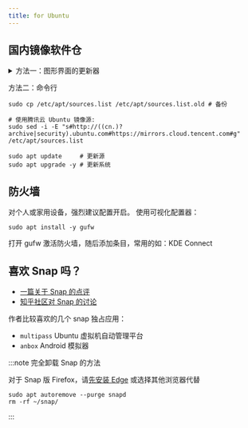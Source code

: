 ```yaml
---
title: for Ubuntu
---
```


## 国内镜像软件仓

 <details className="let-details-to-gray">
<summary>方法一：图形界面的更新器</summary>

1. 搜索关键词 `sof`，选择 “软件和更新”，更改合适的“下载自”来源

<!-- ( 默认“中国的服务器”指的是 cn.archive.ubuntu.com ) -->

2. 搜索关键词 `upd`，打开 “软件更新器”，更新系统

</details>

方法二：命令行

```shell
sudo cp /etc/apt/sources.list /etc/apt/sources.list.old # 备份

# 使用腾讯云 Ubuntu 镜像源:
sudo sed -i -E "s#http://((cn.)?archive|security).ubuntu.com#https://mirrors.cloud.tencent.com#g" /etc/apt/sources.list

sudo apt update     # 更新源
sudo apt upgrade -y # 更新系统
```

## 防火墙

对个人或家用设备，强烈建议配置开启。
使用可视化配置器：

    sudo apt install -y gufw

打开 gufw 激活防火墙，随后添加条目，常用的如：KDE Connect

## 喜欢 Snap 吗？

- [一篇关于 Snap 的点评](https://www.toutiao.com/article/6331388216112972033/)
- [知乎社区对 Snap 的讨论](https://www.zhihu.com/question/47514122)

作者比较喜欢的几个 snap 独占应用：

- `multipass` Ubuntu 虚拟机自动管理平台
- `anbox` Android 模拟器

:::note 完全卸载 Snap 的方法

对于 Snap 版 Firefox，请<a target="_blank" href="/docs/software/browser/edge-for-linux">先安装 Edge</a> 或选择其他浏览器代替

```shell
sudo apt autoremove --purge snapd
rm -rf ~/snap/
```

:::
